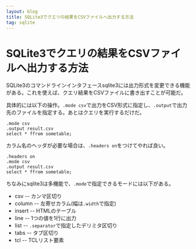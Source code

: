 ```yaml
---
layout: blog
title: SQLite3でクエリの結果をCSVファイルへ出力する方法
tag: sqlite
---
```


# SQLite3でクエリの結果をCSVファイルへ出力する方法

SQLite3のコマンドラインインタフェースsqlite3には出力形式を変更できる機能がある。これを使えば、クエリ結果をCSVファイルに書き出すことが可能だ。

具体的には以下の操作。`.mode csv`で出力をCSV形式に指定し、`.output`で出力先のファイルを指定する。あとはクエリを実行するだけだ。

    .mode csv
    .output result.csv
    select * ffrom sometable;

カラム名のヘッダが必要な場合は、`.headers on`をつけてやれば良い。

    .headers on
    .mode csv
    .output result.csv
    select * ffrom sometable;

ちなみにsqlite3は多機能で、`.mode`で指定できるモードには以下がある。

- csv -- カンマ区切り
- column -- 左寄せカラム(幅は`.width`で指定)
- insert -- HTMLのテーブル
- line -- 1つの値を1行に出力
- list -- `.separator`で指定したデリミタ区切り
- tabs -- タブ区切り
- tcl -- TCLリスト要素
